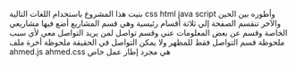 بنيت هذا المشروع باستخدام اللغات التالية css html java script وأطوره بين الحين والآخر تنقسم الصفحة إلي ثلاثة أقسام رئيسية وهي قسم المشاريع أضع فيها مشاريعي الخاصة وقسم عن بعض المعلومات عني وقسم تواصل لمن يريد التواصل معي لأي سبب 
ملحوظة قسم التواصل فقط للمظهر ولا يمكن التواصل في الحقيقة
ملحوظة أخرة ملف ahmed.js ahmed.css هي مجرد إطار عمل خاص
